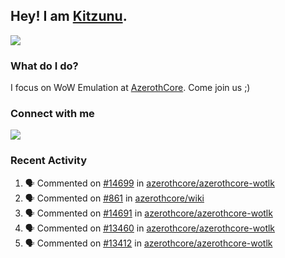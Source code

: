 ## Hey! I am [Kitzunu](https://Github.com/Kitzunu).

<!--<a href="https://github-readme-stats.kitzunu.vercel.app/api?username=Kitzunu&show_icons=true&theme=dark">
  <img align="center" src="https://github-readme-stats.kitzunu.vercel.app/api?username=Kitzunu&show_icons=true&theme=dark" />
</a>-->
<a href="https://github-readme-stats.kitzunu.vercel.app/api?username=Kitzunu&show_icons=true&theme=dark">
  <img align="center" src="https://github-readme-stats.vercel.app/api/top-langs/?username=Kitzunu&layout=compact&theme=dark" />
</a>

### What do I do?

I focus on WoW Emulation at [AzerothCore](https://Github.com/AzerothCore). Come join us ;)

### Connect with me
[![](https://img.shields.io/badge/AzerothCore%20Discord-Connect%20with%20me!-green)](https://discord.com/invite/gkt4y2x)

### Recent Activity

<!--START_SECTION:activity-->
1. 🗣 Commented on [#14699](https://github.com/azerothcore/azerothcore-wotlk/issues/14699) in [azerothcore/azerothcore-wotlk](https://github.com/azerothcore/azerothcore-wotlk)
2. 🗣 Commented on [#861](https://github.com/azerothcore/wiki/issues/861) in [azerothcore/wiki](https://github.com/azerothcore/wiki)
3. 🗣 Commented on [#14691](https://github.com/azerothcore/azerothcore-wotlk/issues/14691) in [azerothcore/azerothcore-wotlk](https://github.com/azerothcore/azerothcore-wotlk)
4. 🗣 Commented on [#13460](https://github.com/azerothcore/azerothcore-wotlk/issues/13460) in [azerothcore/azerothcore-wotlk](https://github.com/azerothcore/azerothcore-wotlk)
5. 🗣 Commented on [#13412](https://github.com/azerothcore/azerothcore-wotlk/issues/13412) in [azerothcore/azerothcore-wotlk](https://github.com/azerothcore/azerothcore-wotlk)
<!--END_SECTION:activity-->
